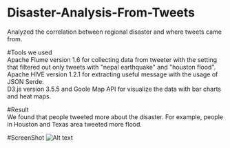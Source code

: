 # Disaster-Analysis-From-Tweets
Analyzed the correlation between regional disaster and where tweets came from.	
	
#Tools we used	
Apache Flume version 1.6 for collecting data from tweeter with the setting that filtered out only tweets with "nepal earthquake" and "houston flood".
Apache HIVE version 1.2.1 for extracting useful message with the usage of JSON Serde.	
D3.js version 3.5.5 and Goole Map API for visualize the data with bar charts and heat maps.	

#Result		
We found that people tweeted more about the disaster. For example, people in Houston and Texas area tweeted more flood.

#ScreenShot
![Alt text](https://github.com/TCTseng/Disaster-Analysis-From-Tweets/raw/master/pics/pic1.png "Heat Map")	
